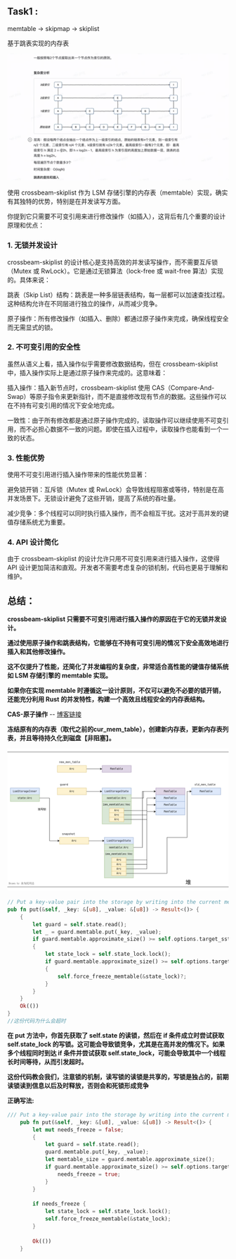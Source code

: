 ## Task1 :

memtable -> skipmap -> skiplist 

基于跳表实现的内存表    

![alt text](image-1.png)

使用 crossbeam-skiplist 作为 LSM 存储引擎的内存表（memtable）实现，确实有其独特的优势，特别是在并发读写方面。   

你提到它只需要不可变引用来进行修改操作（如插入），这背后有几个重要的设计原理和优点：    

### 1. 无锁并发设计   
crossbeam-skiplist 的设计核心是支持高效的并发读写操作，而不需要互斥锁（Mutex 或 RwLock）。它是通过无锁算法（lock-free 或 wait-free 算法）实现的。具体来说： 

跳表（Skip List）结构：跳表是一种多层链表结构，每一层都可以加速查找过程。这种结构允许在不同层进行独立的操作，从而减少竞争。 

原子操作：所有修改操作（如插入、删除）都通过原子操作来完成，确保线程安全而无需显式的锁。    

### 2. 不可变引用的安全性 
虽然从语义上看，插入操作似乎需要修改数据结构，但在 crossbeam-skiplist 中，插入操作实际上是通过原子操作来完成的。这意味着：  

插入操作：插入新节点时，crossbeam-skiplist 使用 CAS（Compare-And-Swap）等原子指令来更新指针，而不是直接修改现有节点的数据。这些操作可以在不持有可变引用的情况下安全地完成。 

一致性：由于所有修改都是通过原子操作完成的，读取操作可以继续使用不可变引用，而不必担心数据不一致的问题。即使在插入过程中，读取操作也能看到一个一致的状态。  

### 3. 性能优势   
使用不可变引用进行插入操作带来的性能优势显著：  

避免锁开销：互斥锁（Mutex 或 RwLock）会导致线程阻塞或等待，特别是在高并发场景下。无锁设计避免了这些开销，提高了系统的吞吐量。 

减少竞争：多个线程可以同时执行插入操作，而不会相互干扰。这对于高并发的键值存储系统尤为重要。    

### 4. API 设计简化
由于 crossbeam-skiplist 的设计允许只用不可变引用来进行插入操作，这使得 API 设计更加简洁和直观。开发者不需要考虑复杂的锁机制，代码也更易于理解和维护。   

## 总结：
**crossbeam-skiplist 只需要不可变引用进行插入操作的原因在于它的无锁并发设计。**    

**通过使用原子操作和跳表结构，它能够在不持有可变引用的情况下安全高效地进行插入和其他修改操作。**    

**这不仅提升了性能，还简化了并发编程的复杂度，非常适合高性能的键值存储系统如 LSM 存储引擎的 memtable 实现。**       

**如果你在实现 memtable 时遵循这一设计原则，不仅可以避免不必要的锁开销，还能充分利用 Rust 的并发特性，构建一个高效且线程安全的内存表结构。**  

**CAS-原子操作** -- [博客链接](https://blog.csdn.net/mhz2977170/article/details/134019646)

**冻结原有的内存表（取代之前的cur_mem_table），创建新内存表，更新内存表列表，并且等待持久化到磁盘【非阻塞】。** 

![alt text](image.png)

```rust
// Put a key-value pair into the storage by writing into the current memtable. 
pub fn put(&self, _key: &[u8], _value: &[u8]) -> Result<()> { 
    { 
        let guard = self.state.read(); 
        let _ = guard.memtable.put(_key, _value); 
        if guard.memtable.approximate_size() >= self.options.target_sst_size 
        { 
            let state_lock = self.state_lock.lock(); 
            if guard.memtable.approximate_size() >= self.options.target_sst_size 
            { 
                self.force_freeze_memtable(&state_lock)?; 
            } 
        }
    } 
    Ok(())
} 
//这份代码为什么会超时
```
**在 put 方法中，你首先获取了 self.state 的读锁，然后在 if 条件成立时尝试获取 self.state_lock 的写锁。这可能会导致锁竞争，尤其是在高并发的情况下。如果多个线程同时到达 if 条件并尝试获取 self.state_lock，可能会导致其中一个线程长时间等待，从而引发超时。**    

**这份代码教会我们，注意锁的机制，读写锁的读锁是共享的，写锁是独占的，前期读锁读到信息以后及时释放，否则会和死锁形成竞争**  

**正确写法:**   

```rust
/// Put a key-value pair into the storage by writing into the current memtable.
    pub fn put(&self, _key: &[u8], _value: &[u8]) -> Result<()> {
        let mut needs_freeze = false;
        {
            let guard = self.state.read();
            guard.memtable.put(_key, _value);
            let memtable_size = guard.memtable.approximate_size();
            if guard.memtable.approximate_size() >= self.options.target_sst_size {
                needs_freeze = true;
            }
        }

        if needs_freeze {
            let state_lock = self.state_lock.lock();
            self.force_freeze_memtable(&state_lock);
        }

        Ok(())
    }

``` 

```